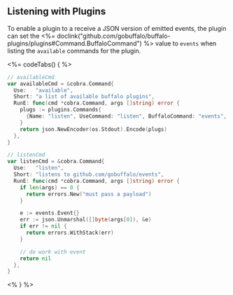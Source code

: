 ## Listening with Plugins

To enable a plugin to a receive a JSON version of emitted events, the plugin can set the <%= doclink("github.com/gobuffalo/buffalo-plugins/plugins#Command.BuffaloCommand") %> value to `events` when listing the `available` commands for the plugin.

<%= codeTabs() { %>
```go
// availableCmd
var availableCmd = &cobra.Command{
  Use:   "available",
  Short: "a list of available buffalo plugins",
  RunE: func(cmd *cobra.Command, args []string) error {
    plugs := plugins.Commands{
      {Name: "listen", UseCommand: "listen", BuffaloCommand: "events", Description: listenCmd.Short, Aliases: listenCmd.Aliases},
    }
    return json.NewEncoder(os.Stdout).Encode(plugs)
  },
}

```
```go
// listenCmd
var listenCmd = &cobra.Command{
  Use:   "listen",
  Short: "listens to github.com/gobuffalo/events",
  RunE: func(cmd *cobra.Command, args []string) error {
    if len(args) == 0 {
      return errors.New("must pass a payload")
    }

    e := events.Event{}
    err := json.Unmarshal([]byte(args[0]), &e)
    if err != nil {
      return errors.WithStack(err)
    }

    // do work with event
    return nil
  },
}
```
<% } %>

